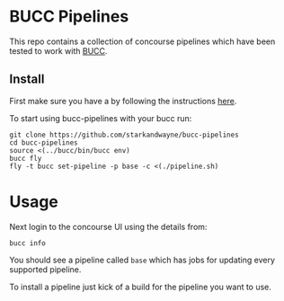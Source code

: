 # BUCC Pipelines
This repo contains a collection of concourse pipelines which have been tested to work with [BUCC](https://github.com/starkandwayne/bucc).

## Install
First make sure you have a by following the instructions [here](https://github.com/starkandwayne/bucc#boot-your-bucc-vm).

To start using bucc-pipelines with your bucc run:

```
git clone https://github.com/starkandwayne/bucc-pipelines
cd bucc-pipelines
source <(../bucc/bin/bucc env)
bucc fly
fly -t bucc set-pipeline -p base -c <(./pipeline.sh)
```

# Usage
Next login to the concourse UI using the details from:

```
bucc info
```

You should see a pipeline called `base` which has jobs for updating every supported pipeline.

To install a pipeline just kick of a build for the pipeline you want to use.

